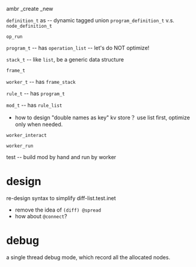 ambr _create _new

`definition_t` as -- dynamic tagged union
`program_definition_t` v.s. `node_definition_t`

`op_run`

`program_t` -- has `operation_list` -- let's do NOT optimize!

`stack_t` -- like `list`, be a generic data structure

`frame_t`

`worker_t` -- has `frame_stack`

`rule_t` -- has `program_t`

`mod_t` -- has `rule_list`

- how to design "double names as key" kv store？
  use list first, optimize only when needed.

`worker_interact`

`worker_run`

test -- build mod by hand and run by worker

# design

re-design syntax to simplify diff-list.test.inet

- remove the idea of `(diff) @spread`
- how about `@connect`?

# debug

a single thread debug mode, which record all the allocated nodes.
